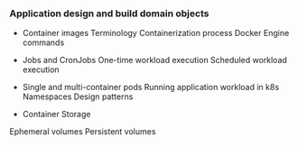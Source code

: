 ### Application design and build domain objects

- Container images
 Terminology
 Containerization process
 Docker Engine commands



- Jobs and CronJobs
 One-time workload execution
 Scheduled workload execution



- Single and multi-container pods
 Running application workload in k8s
 Namespaces
 Design patterns



- Container Storage

 Ephemeral volumes
 Persistent volumes

